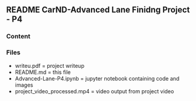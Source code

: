 ## README CarND-Advanced Lane Finidng Project - P4

### Content

### Files

* writeu.pdf = project writeup
* README.md = this file
* Advanced-Lane-P4.ipynb = jupyter notebook containing code and images
* project_video_processed.mp4 = video output from project video

